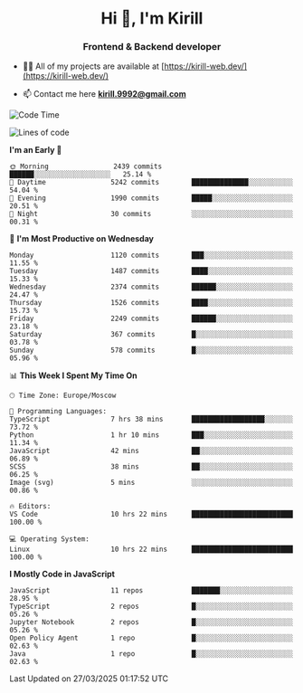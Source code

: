 <h1 align="center">Hi 👋, I'm Kirill</h1>
<h3 align="center">Frontend & Backend developer</h3>

- 👨‍💻 All of my projects are available at [https://kirill-web.dev/](https://kirill-web.dev/)

- 📫 Contact me here **kirill.9992@gmail.com**











<!--START_SECTION:waka-->
![Code Time](http://img.shields.io/badge/Code%20Time-2%2C183%20hrs%2038%20mins-blue)

![Lines of code](https://img.shields.io/badge/From%20Hello%20World%20I%27ve%20Written-5.5%20million%20lines%20of%20code-blue)

**I'm an Early 🐤** 

```text
🌞 Morning                2439 commits        ██████░░░░░░░░░░░░░░░░░░░   25.14 % 
🌆 Daytime                5242 commits        ██████████████░░░░░░░░░░░   54.04 % 
🌃 Evening                1990 commits        █████░░░░░░░░░░░░░░░░░░░░   20.51 % 
🌙 Night                  30 commits          ░░░░░░░░░░░░░░░░░░░░░░░░░   00.31 % 
```
📅 **I'm Most Productive on Wednesday** 

```text
Monday                   1120 commits        ███░░░░░░░░░░░░░░░░░░░░░░   11.55 % 
Tuesday                  1487 commits        ████░░░░░░░░░░░░░░░░░░░░░   15.33 % 
Wednesday                2374 commits        ██████░░░░░░░░░░░░░░░░░░░   24.47 % 
Thursday                 1526 commits        ████░░░░░░░░░░░░░░░░░░░░░   15.73 % 
Friday                   2249 commits        ██████░░░░░░░░░░░░░░░░░░░   23.18 % 
Saturday                 367 commits         █░░░░░░░░░░░░░░░░░░░░░░░░   03.78 % 
Sunday                   578 commits         █░░░░░░░░░░░░░░░░░░░░░░░░   05.96 % 
```


📊 **This Week I Spent My Time On** 

```text
🕑︎ Time Zone: Europe/Moscow

💬 Programming Languages: 
TypeScript               7 hrs 38 mins       ██████████████████░░░░░░░   73.72 % 
Python                   1 hr 10 mins        ███░░░░░░░░░░░░░░░░░░░░░░   11.34 % 
JavaScript               42 mins             ██░░░░░░░░░░░░░░░░░░░░░░░   06.89 % 
SCSS                     38 mins             ██░░░░░░░░░░░░░░░░░░░░░░░   06.25 % 
Image (svg)              5 mins              ░░░░░░░░░░░░░░░░░░░░░░░░░   00.86 % 

🔥 Editors: 
VS Code                  10 hrs 22 mins      █████████████████████████   100.00 % 

💻 Operating System: 
Linux                    10 hrs 22 mins      █████████████████████████   100.00 % 
```

**I Mostly Code in JavaScript** 

```text
JavaScript               11 repos            ███████░░░░░░░░░░░░░░░░░░   28.95 % 
TypeScript               2 repos             █░░░░░░░░░░░░░░░░░░░░░░░░   05.26 % 
Jupyter Notebook         2 repos             █░░░░░░░░░░░░░░░░░░░░░░░░   05.26 % 
Open Policy Agent        1 repo              █░░░░░░░░░░░░░░░░░░░░░░░░   02.63 % 
Java                     1 repo              █░░░░░░░░░░░░░░░░░░░░░░░░   02.63 % 
```




 Last Updated on 27/03/2025 01:17:52 UTC
<!--END_SECTION:waka-->

